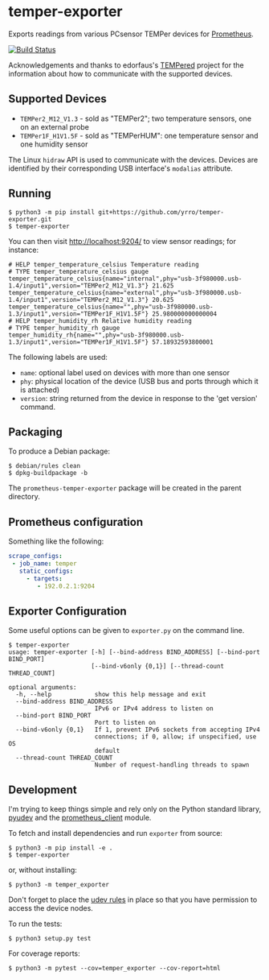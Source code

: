 temper-exporter
============

Exports readings from various PCsensor TEMPer devices for
[Prometheus](https://prometheus.io/).

[![Build Status](https://travis-ci.org/yrro/temper-exporter.svg?branch=master)](https://travis-ci.org/yrro/temper-exporter)

Acknowledgements and thanks to edorfaus's
[TEMPered](https://github.com/edorfaus/TEMPered) project for the information
about how to communicate with the supported devices.

Supported Devices
-----------------

 * `TEMPer2_M12_V1.3` - sold as "TEMPer2"; two temperature sensors, one on an
   external probe
 * `TEMPer1F_H1V1.5F` - sold as "TEMPerHUM": one temperature sensor and one
   humidity sensor

The Linux `hidraw` API is used to communicate with the devices.
Devices are identified by their corresponding USB interface's `modalias`
attribute.

Running
-------

```
$ python3 -m pip install git+https://github.com/yrro/temper-exporter.git
$ temper-exporter
```

You can then visit <http://localhost:9204/> to view sensor readings;
for instance:

```
# HELP temper_temperature_celsius Temperature reading
# TYPE temper_temperature_celsius gauge
temper_temperature_celsius{name="internal",phy="usb-3f980000.usb-1.4/input1",version="TEMPer2_M12_V1.3"} 21.625
temper_temperature_celsius{name="external",phy="usb-3f980000.usb-1.4/input1",version="TEMPer2_M12_V1.3"} 20.625
temper_temperature_celsius{name="",phy="usb-3f980000.usb-1.3/input1",version="TEMPer1F_H1V1.5F"} 25.980000000000004
# HELP temper_humidity_rh Relative humidity reading
# TYPE temper_humidity_rh gauge
temper_humidity_rh{name="",phy="usb-3f980000.usb-1.3/input1",version="TEMPer1F_H1V1.5F"} 57.18932593800001
```

The following labels are used:

 * `name`: optional label used on devices with more than one sensor
 * `phy`: physical location of the device (USB bus and ports through which it is
   attached)
 * `version`: string returned from the device in response to the 'get version'
   command.

Packaging
---------

To produce a Debian package:

```
$ debian/rules clean
$ dpkg-buildpackage -b
```

The `prometheus-temper-exporter` package will be created in the parent directory.

Prometheus configuration
------------------------

Something like the following:

```yaml
scrape_configs:
 - job_name: temper
   static_configs:
     - targets:
        - 192.0.2.1:9204
```

Exporter Configuration
----------------------

Some useful options can be given to `exporter.py` on the command line.

```
$ temper-exporter
usage: temper-exporter [-h] [--bind-address BIND_ADDRESS] [--bind-port BIND_PORT]
                       [--bind-v6only {0,1}] [--thread-count THREAD_COUNT]

optional arguments:
  -h, --help            show this help message and exit
  --bind-address BIND_ADDRESS
                        IPv6 or IPv4 address to listen on
  --bind-port BIND_PORT
                        Port to listen on
  --bind-v6only {0,1}   If 1, prevent IPv6 sockets from accepting IPv4
                        connections; if 0, allow; if unspecified, use OS
                        default
  --thread-count THREAD_COUNT
                        Number of request-handling threads to spawn
```

Development
-----------

I'm trying to keep things simple and rely only on the Python standard library,
[pyudev](http://pypi.python.org/pypi/pyudev) and the
[prometheus_client](https://github.com/prometheus/client_python) module.

To fetch and install dependencies and run `exporter` from source:

```
$ python3 -m pip install -e .
$ temper-exporter
```

or, without installing:

```
$ python3 -m temper_exporter
```

Don't forget to place the [udev rules](debian/prometheus-temper-exporter.udev) in place so that you have permission to
access the device nodes.

To run the tests:

```
$ python3 setup.py test
```

For coverage reports:

```
$ python3 -m pytest --cov=temper_exporter --cov-report=html
```
